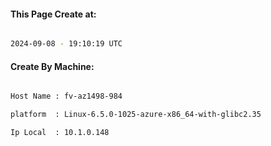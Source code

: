 
   
#### This Page Create at:

```bash

2024-09-08 - 19:10:19 UTC

```

#### Create By Machine:

```bash

Host Name : fv-az1498-984

platform  : Linux-6.5.0-1025-azure-x86_64-with-glibc2.35

Ip Local  : 10.1.0.148

```

